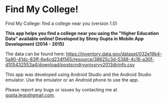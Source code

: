 Find My College!
==========

Find My College: find a college near you (version 1.0)

**This app helps you find a college near you using the "Higher Education Data" available online! Developed by Shrey Gupta in Mobile App Development (2014 - 2015)**

The data can be found here: https://inventory.data.gov/dataset/032e19b4-5a90-41dc-83ff-6e4cd234f565/resource/38625c3d-5388-4c16-a30f-d105432553a4/download/postscndryunivsrvy2013dirinfo.csv

This app was developed using Android Studio and the Android Studio emulator. Use the emulator or an Android phone to use the app.

Please report any bugs or issues by contacting me at gupta.lego@gmail.com.
